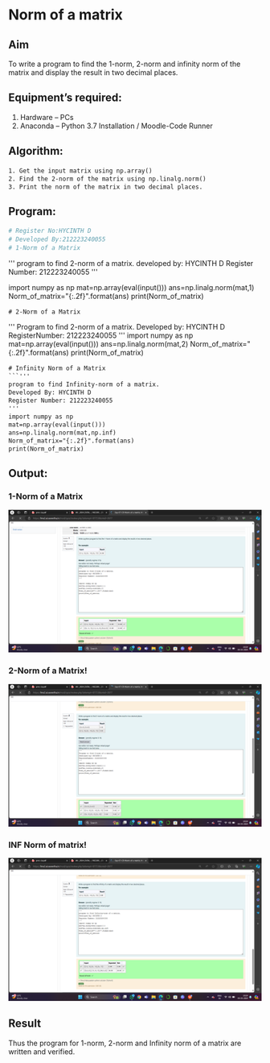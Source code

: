 # Norm of a matrix
## Aim
To write a program to find the 1-norm, 2-norm and infinity norm of the matrix and display the result in two decimal places.
## Equipment’s required:
1.	Hardware – PCs
2.	Anaconda – Python 3.7 Installation / Moodle-Code Runner
## Algorithm:
	1. Get the input matrix using np.array()   
    2. Find the 2-norm of the matrix using np.linalg.norm()
	3. Print the norm of the matrix in two decimal places.
## Program:
```Python
# Register No:HYCINTH D
# Developed By:212223240055
# 1-Norm of a Matrix
```
'''
program to find 2-norm of a matrix.
developed by: HYCINTH D
Register Number: 212223240055
'''

import numpy as np
mat=np.array(eval(input()))
ans=np.linalg.norm(mat,1)
Norm_of_matrix="{:.2f}".format(ans)
print(Norm_of_matrix)
```
# 2-Norm of a Matrix
```
'''
Program to find 2-norm of a matrix.
Developed by: HYCINTH D
RegisterNumber: 212223240055
'''
import numpy as np
mat=np.array(eval(input()))
ans=np.linalg.norm(mat,2)
Norm_of_matrix="{:.2f}".format(ans)
print(Norm_of_matrix)

```
# Infinity Norm of a Matrix
```'''
program to find Infinity-norm of a matrix.
Developed By: HYCINTH D
Register Number: 212223240055
'''
import numpy as np
mat=np.array(eval(input()))
ans=np.linalg.norm(mat,np.inf)
Norm_of_matrix="{:.2f}".format(ans)
print(Norm_of_matrix)
```

## Output:
### 1-Norm of a Matrix
![alt text](<Screenshot (212).png>)

### 2-Norm of a Matrix!
![alt text](<Screenshot (213).png>)

### INF Norm of matrix!
![alt text](<Screenshot (214).png>)

## Result
Thus the program for 1-norm, 2-norm and Infinity norm of a matrix are written and verified.
